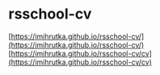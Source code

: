 # rsschool-cv
[https://imihrutka.github.io/rsschool-cv/](https://imihrutka.github.io/rsschool-cv/)  
[https://imihrutka.github.io/rsschool-cv/cv](https://imihrutka.github.io/rsschool-cv/cv)

